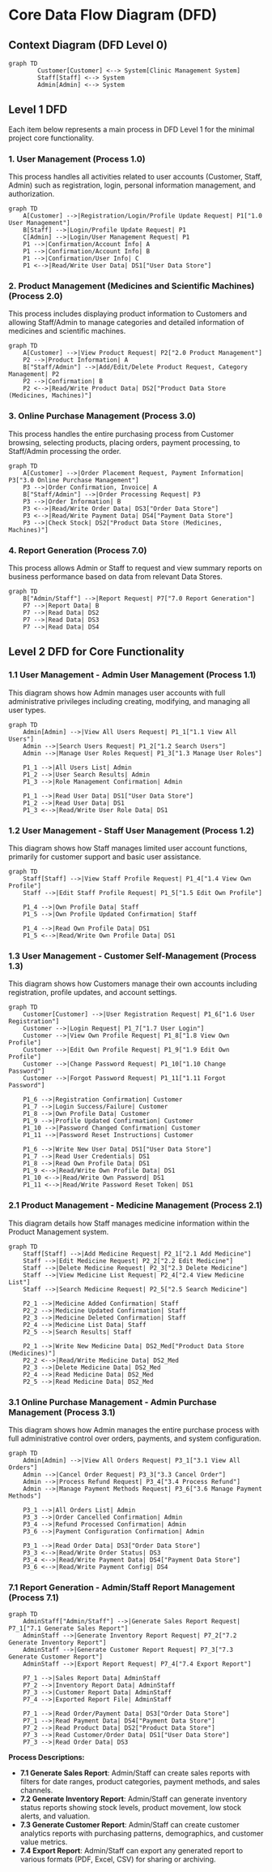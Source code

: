 # Core Data Flow Diagram (DFD)

## Context Diagram (DFD Level 0)
```mermaid
graph TD
        Customer[Customer] <--> System[Clinic Management System]
        Staff[Staff] <--> System
        Admin[Admin] <--> System
```

## Level 1 DFD

Each item below represents a main process in DFD Level 1 for the minimal project core functionality.

### 1. User Management (Process 1.0)
This process handles all activities related to user accounts (Customer, Staff, Admin) such as registration, login, personal information management, and authorization.

```mermaid
graph TD
    A[Customer] -->|Registration/Login/Profile Update Request| P1["1.0 User Management"]
    B[Staff] -->|Login/Profile Update Request| P1
    C[Admin] -->|Login/User Management Request| P1
    P1 -->|Confirmation/Account Info| A
    P1 -->|Confirmation/Account Info| B
    P1 -->|Confirmation/User Info| C
    P1 <-->|Read/Write User Data| DS1["User Data Store"]
```

### 2. Product Management (Medicines and Scientific Machines) (Process 2.0)
This process includes displaying product information to Customers and allowing Staff/Admin to manage categories and detailed information of medicines and scientific machines.

```mermaid
graph TD
    A[Customer] -->|View Product Request| P2["2.0 Product Management"]
    P2 -->|Product Information| A
    B["Staff/Admin"] -->|Add/Edit/Delete Product Request, Category Management| P2
    P2 -->|Confirmation| B
    P2 <-->|Read/Write Product Data| DS2["Product Data Store (Medicines, Machines)"]
```

### 3. Online Purchase Management (Process 3.0)
This process handles the entire purchasing process from Customer browsing, selecting products, placing orders, payment processing, to Staff/Admin processing the order.

```mermaid
graph TD
    A[Customer] -->|Order Placement Request, Payment Information| P3["3.0 Online Purchase Management"]
    P3 -->|Order Confirmation, Invoice| A
    B["Staff/Admin"] -->|Order Processing Request| P3
    P3 -->|Order Information| B
    P3 <-->|Read/Write Order Data| DS3["Order Data Store"]
    P3 <-->|Read/Write Payment Data| DS4["Payment Data Store"]
    P3 -->|Check Stock| DS2["Product Data Store (Medicines, Machines)"]
```

### 4. Report Generation (Process 7.0)
This process allows Admin or Staff to request and view summary reports on business performance based on data from relevant Data Stores.

```mermaid
graph TD
    B["Admin/Staff"] -->|Report Request| P7["7.0 Report Generation"]
    P7 -->|Report Data| B
    P7 -->|Read Data| DS2
    P7 -->|Read Data| DS3
    P7 -->|Read Data| DS4
```

## Level 2 DFD for Core Functionality

### 1.1 User Management - Admin User Management (Process 1.1)

This diagram shows how Admin manages user accounts with full administrative privileges including creating, modifying, and managing all user types.

```mermaid
graph TD
    Admin[Admin] -->|View All Users Request| P1_1["1.1 View All Users"]
    Admin -->|Search Users Request| P1_2["1.2 Search Users"]
    Admin -->|Manage User Roles Request| P1_3["1.3 Manage User Roles"]
    
    P1_1 -->|All Users List| Admin
    P1_2 -->|User Search Results| Admin
    P1_3 -->|Role Management Confirmation| Admin

    P1_1 -->|Read User Data| DS1["User Data Store"]
    P1_2 -->|Read User Data| DS1
    P1_3 <-->|Read/Write User Role Data| DS1
```

### 1.2 User Management - Staff User Management (Process 1.2)

This diagram shows how Staff manages limited user account functions, primarily for customer support and basic user assistance.

```mermaid
graph TD
    Staff[Staff] -->|View Staff Profile Request| P1_4["1.4 View Own Profile"]
    Staff -->|Edit Staff Profile Request| P1_5["1.5 Edit Own Profile"]
    
    P1_4 -->|Own Profile Data| Staff
    P1_5 -->|Own Profile Updated Confirmation| Staff
    
    P1_4 -->|Read Own Profile Data| DS1
    P1_5 <-->|Read/Write Own Profile Data| DS1
```

### 1.3 User Management - Customer Self-Management (Process 1.3)

This diagram shows how Customers manage their own accounts including registration, profile updates, and account settings.

```mermaid
graph TD
    Customer[Customer] -->|User Registration Request| P1_6["1.6 User Registration"]
    Customer -->|Login Request| P1_7["1.7 User Login"]
    Customer -->|View Own Profile Request| P1_8["1.8 View Own Profile"]
    Customer -->|Edit Own Profile Request| P1_9["1.9 Edit Own Profile"]
    Customer -->|Change Password Request| P1_10["1.10 Change Password"]
    Customer -->|Forgot Password Request| P1_11["1.11 Forgot Password"]
    
    P1_6 -->|Registration Confirmation| Customer
    P1_7 -->|Login Success/Failure| Customer
    P1_8 -->|Own Profile Data| Customer
    P1_9 -->|Profile Updated Confirmation| Customer
    P1_10 -->|Password Changed Confirmation| Customer
    P1_11 -->|Password Reset Instructions| Customer
    
    P1_6 -->|Write New User Data| DS1["User Data Store"]
    P1_7 -->|Read User Credentials| DS1
    P1_8 -->|Read Own Profile Data| DS1
    P1_9 <-->|Read/Write Own Profile Data| DS1
    P1_10 <-->|Read/Write Own Password| DS1
    P1_11 <-->|Read/Write Password Reset Token| DS1
```

### 2.1 Product Management - Medicine Management (Process 2.1)

This diagram details how Staff manages medicine information within the Product Management system.

```mermaid
graph TD
    Staff[Staff] -->|Add Medicine Request| P2_1["2.1 Add Medicine"]
    Staff -->|Edit Medicine Request| P2_2["2.2 Edit Medicine"]
    Staff -->|Delete Medicine Request| P2_3["2.3 Delete Medicine"]
    Staff -->|View Medicine List Request| P2_4["2.4 View Medicine List"]
    Staff -->|Search Medicine Request| P2_5["2.5 Search Medicine"]
    
    P2_1 -->|Medicine Added Confirmation| Staff
    P2_2 -->|Medicine Updated Confirmation| Staff
    P2_3 -->|Medicine Deleted Confirmation| Staff
    P2_4 -->|Medicine List Data| Staff
    P2_5 -->|Search Results| Staff
    
    P2_1 -->|Write New Medicine Data| DS2_Med["Product Data Store (Medicines)"]
    P2_2 <-->|Read/Write Medicine Data| DS2_Med
    P2_3 -->|Delete Medicine Data| DS2_Med
    P2_4 -->|Read Medicine Data| DS2_Med
    P2_5 -->|Read Medicine Data| DS2_Med
```

### 3.1 Online Purchase Management - Admin Purchase Management (Process 3.1)

This diagram shows how Admin manages the entire purchase process with full administrative control over orders, payments, and system configuration.

```mermaid
graph TD
    Admin[Admin] -->|View All Orders Request| P3_1["3.1 View All Orders"]
    Admin -->|Cancel Order Request| P3_3["3.3 Cancel Order"]
    Admin -->|Process Refund Request| P3_4["3.4 Process Refund"]
    Admin -->|Manage Payment Methods Request| P3_6["3.6 Manage Payment Methods"]
    
    P3_1 -->|All Orders List| Admin
    P3_3 -->|Order Cancelled Confirmation| Admin
    P3_4 -->|Refund Processed Confirmation| Admin
    P3_6 -->|Payment Configuration Confirmation| Admin
    
    P3_1 -->|Read Order Data| DS3["Order Data Store"]
    P3_3 <-->|Read/Write Order Status| DS3
    P3_4 <-->|Read/Write Payment Data| DS4["Payment Data Store"]
    P3_6 <-->|Read/Write Payment Config| DS4
```

### 7.1 Report Generation - Admin/Staff Report Management (Process 7.1)

```mermaid
graph TD
    AdminStaff["Admin/Staff"] -->|Generate Sales Report Request| P7_1["7.1 Generate Sales Report"]
    AdminStaff -->|Generate Inventory Report Request| P7_2["7.2 Generate Inventory Report"]
    AdminStaff -->|Generate Customer Report Request| P7_3["7.3 Generate Customer Report"]
    AdminStaff -->|Export Report Request| P7_4["7.4 Export Report"]
    
    P7_1 -->|Sales Report Data| AdminStaff
    P7_2 -->|Inventory Report Data| AdminStaff
    P7_3 -->|Customer Report Data| AdminStaff
    P7_4 -->|Exported Report File| AdminStaff
    
    P7_1 -->|Read Order/Payment Data| DS3["Order Data Store"]
    P7_1 -->|Read Payment Data| DS4["Payment Data Store"]
    P7_2 -->|Read Product Data| DS2["Product Data Store"]
    P7_3 -->|Read Customer/Order Data| DS1["User Data Store"]
    P7_3 -->|Read Order Data| DS3
```

**Process Descriptions:**

- **7.1 Generate Sales Report**: Admin/Staff can create sales reports with filters for date ranges, product categories, payment methods, and sales channels.
- **7.2 Generate Inventory Report**: Admin/Staff can generate inventory status reports showing stock levels, product movement, low stock alerts, and valuation.
- **7.3 Generate Customer Report**: Admin/Staff can create customer analytics reports with purchasing patterns, demographics, and customer value metrics.
- **7.4 Export Report**: Admin/Staff can export any generated report to various formats (PDF, Excel, CSV) for sharing or archiving.
